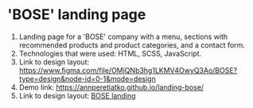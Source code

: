 # 'BOSE' landing page
1. Landing page for a 'BOSE' company with a menu, sections with recommended products and product categories, and a contact form.
2. Technologies that were used: HTML, SCSS, JavaScript.
3. Link to design layout: https://www.figma.com/file/OMjQNb3hg1LKMV4OwyQ3Ao/BOSE?type=design&node-id=0-1&mode=design
4. Demo link: https://annperetiatko.github.io/landing-bose/
5. Link to design layout: [BOSE landing](https://www.figma.com/file/OMjQNb3hg1LKMV4OwyQ3Ao/BOSE?node-id=0%3A1)
   

